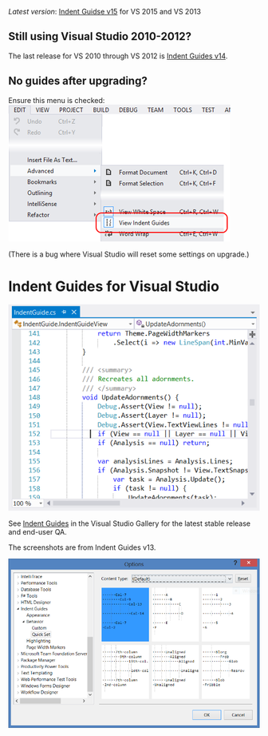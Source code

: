 *Latest version*: [Indent Guidse v15](https://indentguide.codeplex.com/releases/view/624767) for VS 2015 and VS 2013

## Still using Visual Studio 2010-2012?

The last release for VS 2010 through VS 2012 is [Indent Guides v14](https://indentguide.codeplex.com/releases/view/110312).

## No guides after upgrading?

Ensure this menu is checked:
![View Indent Guides menu](doc/ViewIndentGuides.png)

(There is a bug where Visual Studio will reset some settings on upgrade.)

# Indent Guides for Visual Studio

![Indent Guides v13 in action](doc/screen.png)

See [Indent Guides](http://visualstudiogallery.msdn.microsoft.com/e792686d-542b-474a-8c55-630980e72c30) in the Visual Studio Gallery for the latest stable release and end-user QA.

The screenshots are from Indent Guides v13.

![The options dialog](doc/options.png)
